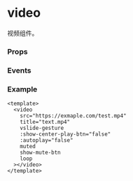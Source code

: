 # video

视频组件。

### Props

<Props :data="props" />

### Events

<Events :data="events" />

### Example

```vue
<template>
  <video
    src="https://exmaple.com/test.mp4"
    title="text.mp4"
    vslide-gesture
    :show-center-play-btn="false"
    :autoplay="false"
    muted
    show-mute-btn
    loop
  ></video>
</template>
```

<script setup>
const props = [
  {
    name: 'src',
    type: 'string',
    default: '',
    required: true,
    desc: '要播放视频的资源地址，支持网络路径、本地临时路径',
    version: '0.1.0',
  },
  {
    name: 'duration',
    type: 'number',
    default: '',
    required: false,
    desc: '指定视频时长（只是显示视频总时长，不会改变原有视频的进度）',
    version: '0.1.0',
  },
  {
    name: 'controls',
    type: 'boolean',
    default: 'true',
    required: false,
    desc: '是否显示默认播放控件',
    version: '0.1.0',
  },
  {
    name: 'autoplay',
    type: 'boolean',
    default: 'false',
    required: false,
    desc: '是否自动播放',
    version: '0.1.0',
  },
  {
    name: 'loop',
    type: 'boolean',
    default: 'false',
    required: false,
    desc: '是否循环播放',
    version: '0.1.0',
  },
  {
    name: 'muted',
    type: 'boolean',
    default: 'false',
    required: false,
    desc: '是否静音播放',
    version: '0.1.0',
  },
  {
    name: 'initial-time',
    type: 'number',
    default: '0',
    required: false,
    desc: '指定视频初始播放位置',
    version: '0.1.0',
  },
  {
    name: 'direction',
    type: 'number',
    default: '',
    required: false,
    desc: '设置全屏时视频的方向，不指定则根据宽高比自动判断',
    version: '0.1.0',
    values: [
      { value: 0, desc: '正常竖向' },
      { value: 90, desc: '屏幕逆时针90度' },
      { value: -90, desc: '屏幕顺时针90度' },
    ],
  },
  {
    name: 'show-progress',
    type: 'boolean',
    default: 'true',
    required: false,
    desc: '是否显示控制栏的进度条',
    version: '0.1.0',
  },
  {
    name: 'show-fullscreen-btn',
    type: 'boolean',
    default: 'true',
    required: false,
    desc: '是否显示控制栏的全屏按钮',
    version: '0.1.0',
  },
  {
    name: 'show-play-btn',
    type: 'boolean',
    default: 'true',
    required: false,
    desc: '是否显示控制栏的播放按钮',
    version: '0.1.0',
  },
  {
    name: 'show-mute-btn',
    type: 'boolean',
    default: 'false',
    required: false,
    desc: '是否显示控制栏的静音按钮',
    version: '0.1.0',
  },
  {
    name: 'show-center-play-btn',
    type: 'boolean',
    default: 'true',
    required: false,
    desc: '是否显示视频中间的播放按钮',
    version: '0.1.0',
  },
  {
    name: 'show-screen-lock-button',
    type: 'boolean',
    default: 'false',
    required: false,
    desc: '是否显示锁屏按钮，仅在全屏时显示，锁屏后控制栏的操作',
    version: '0.1.0',
  },
  {
    name: 'object-fit',
    type: 'string',
    default: 'contain',
    required: false,
    desc: '当视频大小与 video 容器大小不一致时，视频的表现形式',
    version: '0.1.0',
    values: [
      { value: 'contain', desc: '包含' },
      { value: 'fill', desc: '填充' },
      { value: 'cover', desc: '覆盖' },
    ],
  },
  {
    name: 'poster',
    type: 'string',
    default: '',
    required: false,
    desc: '视频封面的图片网络资源地址',
    version: '0.1.0',
  },
  {
    name: 'title',
    type: 'string',
    default: '',
    required: false,
    desc: '视频的标题，全屏时在顶部展示',
    version: '0.1.0',
  },
  {
    name: 'play-btn-position',
    type: 'string',
    default: 'bottom',
    required: false,
    desc: '播放按钮的位置',
    version: '0.1.0',
    values: [
      { value: 'bottom', desc: '控制栏' },
      { value: 'center', desc: '视频中间' }
    ],
  },
   {
    name: 'enable-progress-gesture',
    type: 'boolean',
    default: 'true',
    required: false,
    desc: '是否开启控制进度的手势',
    version: '0.1.0',
  },
  {
    name: 'enable-play-gesture',
    type: 'boolean',
    default: 'false',
    required: false,
    desc: '是否开启播放手势，即双击切换播放/暂停',
    version: '0.1.0',
  },
   {
    name: 'vslide-gesture',
    type: 'boolean',
    default: 'false',
    required: false,
    desc: '在非全屏模式下，是否开启亮度与音量调节手势',
    version: '0.1.0',
  },
  {
    name: 'vslide-gesture-in-fullscreen',
    type: 'boolean',
    default: 'false',
    required: false,
    desc: '在全屏模式下，是否开启亮度与音量调节手势',
    version: '0.1.0',
  },
]

const events = [
    {
        name: "play", 
        desc: "开始/继续播放时触发", 
        event:"",
        version: "0.1.0"
    },
    {
        name: "pause", 
        desc: "暂停播放时触发", 
        event:"",
        version: "0.1.0"
    },
    {
        name: "ended", 
        desc: "播放到末尾时触发", 
        event:"",
        version: "0.1.0"
    },
    {
        name: "timeupdate", 
        desc: "播放进度变化时触发，触发频率 250ms 一次", 
        event:"{ currentTime: number, duration: number }",
        version: "0.1.0"
    },
    {
        name: "fullscreenchange", 
        desc: "视频进入和退出全屏时触发", 
        event:"{fullScreen: boolean, direction: 'vertical' | 'horizontal' }",
        version: "0.1.0"
    },
    {
        name: "waiting", 
        desc: "视频出现缓冲时触发", 
        event:"",
        version: "0.1.0"
    },
    {
        name: "error", 
        desc: "视频播放出错时触发", 
        event:"",
        version: "0.1.0"
    },
    {
        name: "progress", 
        desc: "加载进度变化时触发，只支持一段加载，单位为百分比", 
        event:"{ buffered: number }",
        version: "0.1.0"
    },
    {
        name: "loadedmetadata", 
        desc: "视频元数据加载完成时触发", 
        event:"{ width: number, height: number, duration: number }",
        version: "0.1.0"
    },
    {
        name: "controlstoggle", 
        desc: "切换 controls 显示隐藏时触发", 
        event:"{ show: boolean }",
        version: "0.1.0"
    },
    {
        name: "seekcomplete", 
        desc: "seek 完成时触发，单位为秒", 
        event:"{ position: number }",
        version: "0.1.0"
    },
]

</script>
